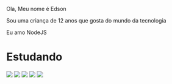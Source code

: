 
<div>
<p>Ola, Meu nome é Edson</p>
<p>Sou uma criança de 12 anos que gosta do mundo da tecnologia</p>
<p>Eu amo NodeJS</p>
</div>

<div>
  <h1>Estudando</h1>
  <img align="center" src="https://img.shields.io/badge/JavaScript-F7DF1E?style=for-the-badge&logo=javascript&logoColor=black"/>
  <img align="center" src="https://img.shields.io/badge/-Node.js-333333?style=flat&logo=node.js"/>
  <img align="center" src="https://img.shields.io/badge/Node.js-43853D?style=for-the-badge&logo=node.js&logoColor=white"/>
  <img align="center" src="https://img.shields.io/badge/TypeScript-007ACC?style=for-the-badge&logo=typescript&logoColor=white"/>
  <img align="center" src="https://img.shields.io/badge/Express.js-404D59?style=for-the-badge"/>
</div>
